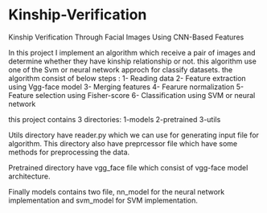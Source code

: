 # Kinship-Verification
Kinship Verification Through Facial Images Using CNN-Based Features 

In this project I implement an algorithm which receive a pair of images and determine whether they have kinship relationship or not. this algorithm use one of the Svm or neural network approch for classify datasets. the algorithm consist of below steps :
1- Reading data
2- Feature extraction using Vgg-face model
3- Merging features
4- Fearure normalization
5- Feature selection using Fisher-score 
6- Classification using SVM or neural network

this project contains 3 directories:
1-models
2-pretrained
3-utils

Utils directory have reader.py which we can use for generating input file for algorithm. This directory also have preprcessor file which have some methods for preprocessing the data.

Pretrained directory have vgg_face file which consist of vgg-face model architecture.

Finally models contains two file, nn_model for the neural network implementation and svm_model for SVM implementation.